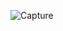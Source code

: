 


![Capture](https://github.com/becharakfoury/Intro-NetCore6-Razor-Project/assets/81804866/0c442f42-45d2-49d7-afd9-9634d8be0e68)
